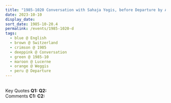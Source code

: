 ```yaml
---
title: "1985-1020 Conversation with Sahaja Yogis, before Departure by Aerial Cable, Rütli Kaltbad Mountain, Weggis (19 kms E of Luzern on Luzern Lake), Lucerne, Switzerland"
date: 2023-10-10
display_date: 
sort_date: 1985-10-20.4
permalink: /events/1985-1020-d
tags:
  - blue @ English
  - brown @ Switzerland
  - crimson @ 1985
  - deeppink @ Conversation
  - green @ 1985-10
  - maroon @ Lucerne
  - orange @ Weggis
  - peru @ Departure
---
```


<br>

<wave-list>
  <list-title color="DarkSeaGreen" width="55">Key Quotes</list-title>
  <list-item color="BlanchedAlmond" width="280"><b>Q1:</b> <i></i></list-item>
  <list-item color="Lavender" width="280"><b>Q2:</b> <i></i></list-item>
</wave-list>

<br>

<wave-list>
  <list-title color="DarkSeaGreen" width="55">Comments</list-title>
  <list-item color="BlanchedAlmond" width="280"><b>C1:</b> <i></i></list-item>
  <list-item color="Lavender" width="280"><b>C2:</b> <i></i></list-item>
</wave-list>